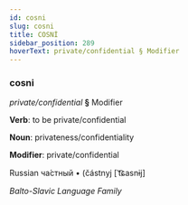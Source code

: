 ```yaml
---
id: cosni
slug: cosni
title: COSNİ
sidebar_position: 289
hoverText: private/confidential § Modifier
---
```


### cosni

*private/confidential* **§** Modifier

**Verb**: to be private/confidential

**Noun**: privateness/confidentiality

**Modifier**: private/confidential

Russian ча́стный • (částnyj [ˈt͡ɕasnɨj]

*Balto-Slavic Language Family*